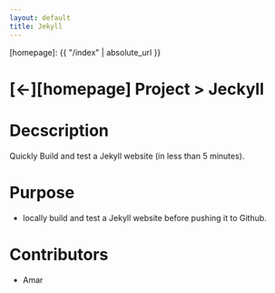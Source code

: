 ```yaml
---
layout: default
title: Jekyll
---
```



[//]: #(Reference)
[homepage]:   {{ "/index" | absolute_url }}

# [&larr;][homepage] Project > Jeckyll

# Decscription
Quickly Build and test a Jekyll website (in less than 5 minutes).

# Purpose
- locally build and test a Jekyll website before pushing it to Github.


# Contributors
- Amar


